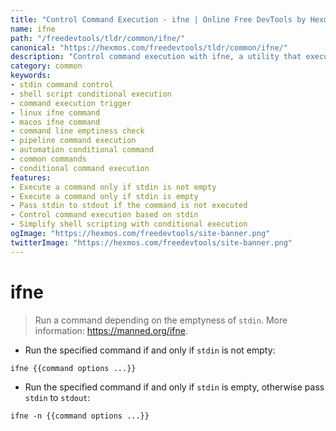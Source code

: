 ```yaml
---
title: "Control Command Execution - ifne | Online Free DevTools by Hexmos"
name: ifne
path: "/freedevtools/tldr/common/ifne/"
canonical: "https://hexmos.com/freedevtools/tldr/common/ifne/"
description: "Control command execution with ifne, a utility that executes commands based on stdin emptiness. Streamline shell scripting and automate tasks. Free online tool, no registration required."
category: common
keywords:
- stdin command control
- shell script conditional execution
- command execution trigger
- linux ifne command
- macos ifne command
- command line emptiness check
- pipeline command execution
- automation conditional command
- common commands
- conditional command execution
features:
- Execute a command only if stdin is not empty
- Execute a command only if stdin is empty
- Pass stdin to stdout if the command is not executed
- Control command execution based on stdin
- Simplify shell scripting with conditional execution
ogImage: "https://hexmos.com/freedevtools/site-banner.png"
twitterImage: "https://hexmos.com/freedevtools/site-banner.png"
---
```


# ifne

> Run a command depending on the emptyness of `stdin`.
> More information: <https://manned.org/ifne>.

- Run the specified command if and only if `stdin` is not empty:

`ifne {{command options ...}}`

- Run the specified command if and only if `stdin` is empty, otherwise pass `stdin` to `stdout`:

`ifne -n {{command options ...}}`
